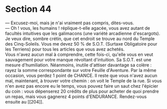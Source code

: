 # Section 44

— Excusez-moi, mais je n'ai vraiment pas compris, dites-vous.  
— Oh ! vous, les humains ! réplique-t-elle agacée, vous avez autant de facultés intuitives que les galimacons (une variété arcadienne d'escargots). Je veux dire, sombre crétin, que cet endroit se trouve au nord du Temple des Cinq-Soleils. Vous me devez 50 % de S.O.T. (Surtaxe Obligatoire pour les Terriens) pour tous les articles que vous avez achetés.  
Vous n'avez aucun mal à comprendre, cette fois-ci, qu'elle vous en veut sauvagement pour votre manque révoltant d'intuition. Sa S.O.T. est une mesure d'humiliation. Néanmoins, inutile d'attiser davantage sa colère : rayez la somme correspondante sur votre Feuille d'Aventure. Par la même occasion, vous perdez 1 point de CHANCE. Il reste que vous n'avez aucun mal, maintenant, à trouver votre chemin : on voit le Temple de la rue. Si vous n'en avez pas encore eu le temps, vous pouvez faire un saut chez l'épicier du coin : vous dépenserez 20 crédits de plus pour acheter de quoi prendre un repas, mais vous gagnerez 4 points d'ENDURANCE. Rendez-vous ensuite au [[204]].